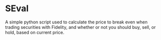 # SEval
A simple python script used to calculate the price to break even when trading securities with Fidelity, and whether or not you should buy, sell, or hold, based on current price.
